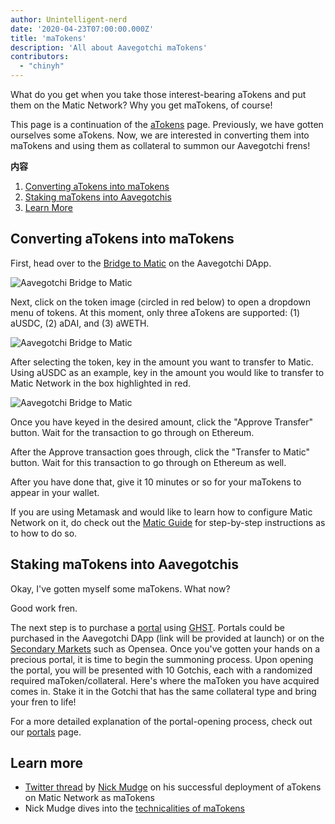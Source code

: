 ```yaml
---
author: Unintelligent-nerd
date: '2020-04-23T07:00:00.000Z'
title: 'maTokens'
description: 'All about Aavegotchi maTokens'
contributors:
  - "chinyh"
---
```


What do you get when you take those interest-bearing aTokens and put them on the Matic Network? Why you get maTokens, of course!

This page is a continuation of the [aTokens](/atokens) page. Previously, we have gotten ourselves some aTokens. Now, we are interested in converting them into maTokens and using them as collateral to summon our Aavegotchi frens!

<div class="contentsBox">

**内容**

<ol>
<li><a href=#converting-atokens-into-matokens>Converting aTokens into maTokens</a></li>
<li><a href=#staking-matokens-into-aavegotchis>Staking maTokens into Aavegotchis</a></li>
<li><a href=#learn-more>Learn More</a></li>
</ol>

</div>

## Converting aTokens into maTokens

First, head over to the [Bridge to Matic](https://aavegotchi.com/bridge) on the Aavegotchi DApp.

<img class = "bodyImage" src = "/matokens/bridge-to-matic.png" alt = "Aavegotchi Bridge to Matic" />

Next, click on the token image (circled in red below) to open a dropdown menu of tokens. At this moment, only three aTokens are supported: (1) aUSDC, (2) aDAI, and (3) aWETH.

<img class = "bodyImage" src = "/matokens/select-atoken-to-convert.png" alt = "Aavegotchi Bridge to Matic" />

After selecting the token, key in the amount you want to transfer to Matic. Using aUSDC as an example, key in the amount you would like to transfer to Matic Network in the box highlighted in red.

<img class = "bodyImage" src = "/matokens/amount-to-transfer-to-matic.png" alt = "Aavegotchi Bridge to Matic" />

Once you have keyed in the desired amount, click the "Approve Transfer" button. Wait for the transaction to go through on Ethereum.

After the Approve transaction goes through, click the "Transfer to Matic" button. Wait for this transaction to go through on Ethereum as well.

After you have done that, give it 10 minutes or so for your maTokens to appear in your wallet.

If you are using Metamask and would like to learn how to configure Matic Network on it, do check out the [Matic Guide](/matic) for step-by-step instructions as to how to do so.

## Staking maTokens into Aavegotchis

Okay, I've gotten myself some maTokens. What now?

Good work fren.

The next step is to purchase a [portal](/portals) using [GHST](/ghst). Portals could be purchased in the Aavegotchi DApp (link will be provided at launch) or on the [Secondary Markets](/marketplace) such as Opensea. Once you've gotten your hands on a precious portal, it is time to begin the summoning process. Upon opening the portal, you will be presented with 10 Gotchis, each with a randomized required maToken/collateral. Here's where the maToken you have acquired comes in. Stake it in the Gotchi that has the same collateral type and bring your fren to life!

For a more detailed explanation of the portal-opening process, check out our [portals](/portals) page.

## Learn more

* [Twitter thread](https://twitter.com/mudgen/status/1352399348219445250) by [Nick Mudge](/team#nick-mudge) on his successful deployment of aTokens on Matic Network as maTokens
* Nick Mudge dives into the [technicalities of maTokens](https://aavegotchi.substack.com/p/aaves-interest-bearing-atokens-on)
